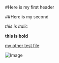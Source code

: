 #Here is my first header

##Here is my second

*this is italic*

**this is bold**

[my other test file](https://tmay02.github.io/cse15l-lab-reports/testFile.html)

![Image](http://cdn.akc.org/content/article-body-image/funny-french_bulldog.jpg)

